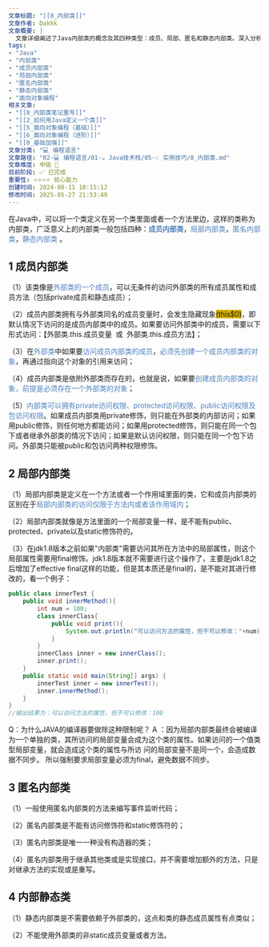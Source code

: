```yaml
---
文章标题: "[[8_内部类]]" 
文章作者: Dakkk
文章概要: |
  文章详细阐述了Java内部类的概念及其四种类型：成员、局部、匿名和静态内部类。深入分析了各类内部类的定义、访问权限、实例化方式、与外部类的关系及特殊限制（如`final`关键字），是理解Java高级特性的基础。
tags:
- "Java"
- "内部类"
- "成员内部类"
- "局部内部类"
- "匿名内部类"
- "静态内部类"
- "面向对象编程"
相关文章:
- "[[8_内部类笔记重写]]"
- "[[2_如何用Java定义一个类]]"
- "[[5_面向对象编程（基础）]]"
- "[[6_面向对象编程（进阶）]]"
- "[[0_基础加强]]"
文章分类: "💻 编程语言"
文章路径: "02-💻 编程语言/01-☕ Java技术栈/05-💡 实用技巧/8_内部类.md"
文章难度: 中级 🌳
目前阶段: ✅ 已完成
重要性: ⭐⭐⭐⭐ 核心能力
创建时间: 2024-08-11 18:15:12
修改时间: 2025-05-27 21:53:49
---
```


在Java中，可以将一个类定义在另一个类里面或者一个方法里边，这样的类称为内部类，广泛意义上的内部类一般包括四种：****<font color="#4f81bd">成员内部类</font>****，<font color="#4f81bd">局部内部类</font>，<font color="#4f81bd">匿名内部类</font>，<font color="#4f81bd">静态内部类</font> 。

## 1 成员内部类

（1）该类像是<font color="#4f81bd">外部类的一个成员</font>，可以无条件的访问外部类的所有成员属性和成员方法（包括private成员和静态成员）；

（2）成员内部类拥有与外部类同名的成员变量时，会发生隐藏现象<span style="background:#d4b106">(this$0)</span>，即默认情况下访问的是成员内部类中的成员。如果要访问外部类中的成员，需要以下形式访问：【外部类.this.成员变量  或  外部类.this.成员方法】；

（3）在<font color="#4f81bd">外部类</font>中如果要<font color="#4f81bd">访问成员内部类的成员</font>，<font color="#4f81bd">必须先创建一个成员内部类的对象</font>，再通过指向这个对象的引用来访问；

（4）成员内部类是依附外部类而存在的，也就是说，如果要<font color="#4f81bd">创建成员内部类的对象，前提是必须存在一个外部类的对象</font>；

（5）<font color="#4f81bd">内部类可以拥有private访问权限、protected访问权限、public访问权限及包访问权限</font>。如果成员内部类用private修饰，则只能在外部类的内部访问；如果用public修饰，则任何地方都能访问；如果用protected修饰，则只能在同一个包下或者继承外部类的情况下访问；如果是默认访问权限，则只能在同一个包下访问。外部类只能被public和包访问两种权限修饰。

## 2 局部内部类

（1）局部内部类是定义在一个方法或者一个作用域里面的类，它和成员内部类的区别在于<font color="#4f81bd">局部内部类的访问仅限于方法内或者该作用域内</font>；

（2）局部内部类就像是方法里面的一个局部变量一样，是不能有public、protected、private以及static修饰符的。

（3）在jdk1.8版本之前如果"内部类"需要访问其所在方法中的局部属性，则这个局部属性需要用final修饰。jdk1.8版本就不需要进行这个操作了，主要是jdk1.8之后增加了effective final这样的功能，但是其本质还是final的，是不能对其进行修改的，看一个例子：
```java
public class innerTest {
	public void innerMethod(){
		int num = 100;
		class innerClass{
			public void print(){
				System.out.println("可以访问方法的属性，但不可以修改："+num);
			}
		}
		innerClass inner = new innerClass();
		inner.print();
	}
	public static void main(String[] args) {
		innerTest inner = new innerTest();
		inner.innerMethod();
	}	
}
//输出结果为：可以访问方法的属性，但不可以修改：100
```

Q：为什么JAVA的编译器要做除这种限制呢？
A ：因为局部内部类最终会被编译为一个单独的类，其所访问的局部变量会成为这个类的属性。如果访问的一个值类型局部变量，就会造成这个类的属性与所访  问的局部变量不是同一个，会造成数据不同步。 所以强制要求局部变量必须为final，避免数据不同步。

## 3 匿名内部类

（1）一般使用匿名内部类的方法来编写事件监听代码；

（2）匿名内部类是不能有访问修饰符和static修饰符的；

（3）匿名内部类是唯一一种没有构造器的类；

（4）匿名内部类用于继承其他类或是实现接口，并不需要增加额外的方法，只是对继承方法的实现或是重写。

## 4 内部静态类

（1）静态内部类是不需要依赖于外部类的，这点和类的静态成员属性有点类似；

（2）不能使用外部类的非static成员变量或者方法。
